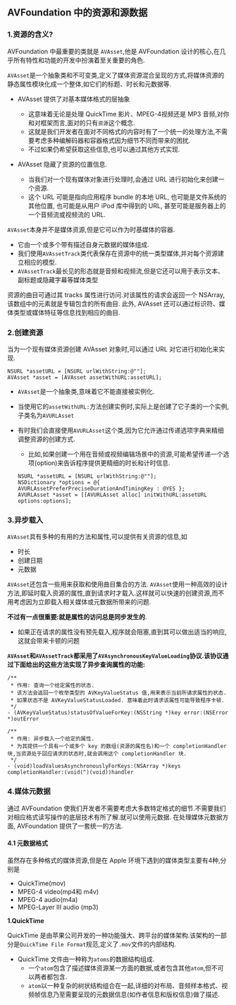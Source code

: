 ## AVFoundation 中的资源和源数据 

### 1.资源的含义?

AVFoundation 中最重要的类就是 `AVAsset`,他是 AVFoundation 设计的核心,在几乎所有特性和功能的开发中扮演着至关重要的角色.

`AVAsset`是一个抽象类和不可变类,定义了媒体资源混合呈现的方式,将媒体资源的静态属性模块化成一个整体,如它们的标题、时长和元数据等.

- AVAsset 提供了对基本媒体格式的层抽象
    - 这意味着无论是处理 QuickTime 影片、MPEG-4视频还是 MP3 音频,对你和对框架而言,面对的只有`资源`这个概念.
    - 这就是我们开发者在面对不同格式的内容时有了一个统一的处理方法,不需要考虑多种编解码器和容器格式因为细节不同而带来的困扰.
    - 不过如果仍希望获取这些信息,也可以通过其他方式实现.

- AVAsset 隐藏了资源的位置信息.
    - 当我们对一个现有媒体对象进行处理时,会通过 URL 进行初始化来创建一个资源.
    - 这个 URL 可能是指向应用程序 bundle 的本地 URL, 也可能是文件系统的其他位置, 也可能是从用户 iPod 库中得到的 URL, 甚至可能是服务器上的一个音频流或视频流的 URL.

`AVAsset`本身并不是媒体资源,但是它可以作为时基媒体的容器.

- 它由一个或多个带有描述自身元数据的媒体组成.
- 我们使用`AVAssetTrack`类代表保存在资源中的统一类型媒体,并对每个资源建立相应的模型.
- `AVAssetTrack`最长见的形态就是音频和视频流,但是它还可以用于表示文本、副标题或隐藏字幕等媒体类型

资源的曲目可通过其 tracks 属性进行访问.对该属性的请求会返回一个 NSArray, 该数组中的元素就是专辑包含的所有曲目.
此外, AVAsset 还可以通过标识符、媒体类型或媒体特征等信息找到相应的曲目.  

### 2.创建资源

当为一个现有媒体资源创建 AVAsset 对象时,可以通过 URL 对它进行初始化来实现.

```objc
NSURL *assetURL = [NSURL urlWithString:@""];
AVAsset *asset = [AVAsset assetWithURL:assetURL];
```

- `AVAsset`是一个抽象类,意味着它不能直接被实例化.
- 当使用它的`assetWithURL:`方法创建实例时,实际上是创建了它子类的一个实例,子类名为`AVURLAsset`
- 有时我们会直接使用`AVURLAsset`这个类,因为它允许通过传递选项字典来精细调整资源的创建方式.
    - 比如,如果创建一个用在音频或视频编辑场景中的资源,可能希望传递一个选项(option)来告诉程序提供更精细的时长和计时信息.

    ```objc
    NSURL *assetURL = [NSURL urlWithString:@""];
    NSDictionary *options = @{ AVURLAssetPreferPreciseDurationAndTimingKey : @YES };
    AVURLAsset *asset = [[AVURLAsset alloc] initWithURL:assetURL options:options];
    ``` 

### 3.异步载入

`AVAsset`具有多种的有用的方法和属性,可以提供有关资源的信息,如

- 时长
- 创建日期
- 元数据

`AVAsset`还包含一些用来获取和使用曲目集合的方法.
`AVAsset`使用一种高效的设计方法,即延时载入资源的属性,直到请求时才载入.这样就可以快速的创建资源,而不用考虑因为立即载入相关媒体或元数据所带来的问题.

**不过有一点很重要:就是属性的访问总是同步发生的**.

- 如果正在请求的属性没有预先载入,程序就会阻塞,直到其可以做出适当的响应,这就会带来卡顿的问题

**`AVAsset`和`AVAssetTrack`都采用了`AVAsynchronousKeyValueLoading`协议.该协议通过下面给出的这些方法实现了异步查询属性的功能:**

```objc
/**
 * 作用: 查询一个给定属性的状态.
 * 该方法会返回一个枚举类型的 AVKeyValueStatus 值,用来表示当前所请求属性的状态.
 * 如果状态不是 AVKeyValueStatusLoaded. 意味着此时请求该属性可能导致程序卡顿.
 */
- (AVKeyValueStatus)statusOfValueForKey:(NSString *)key error:(NSError *)outError

/**
 * 作用: 异步载入一个给定的属性.
 * 为其提供一个具有一个或多个 key 的数组(资源的属性名)和一个 completionHandler 块,当资源处于回应请求的状态时,就会调用这个 completionHandler 块.
 */
- (void)loadValuesAsynchronouslyForKeys:(NSArray *)keys completionHandler:(void(^)(void))handler
```    

### 4.媒体元数据

 通过 AVFoundation 使我们开发者不需要考虑大多数特定格式的细节.不需要我们对相应格式读写操作的底层技术有所了解.就可以使用元数据.
 在处理媒体元数据方面, AVFoundation 提供了一套统一的方法.

#### 4.1 元数据格式

虽然存在多种格式的媒体资源,但是在 Apple 环境下遇到的媒体类型主要有4种,分别是

- QuickTime(mov)
- MPEG-4 video(mp4和 m4v)
- MPEG-4 audio(m4a)
- MPEG-Layer III audio (mp3)

**1.QuickTime**

QuickTime 是由苹果公司开发的一种功能强大、跨平台的媒体架构.该架构的一部分是`QuickTime File Format`规范,定义了`.mov`文件的内部结构.

- QuickTime 文件由一种称为`atoms`的数据结构组成.
    - 一个`atom`包含了描述媒体资源某一方面的数据,或者包含其他`atom`,但不可以两者都包含.
    - `atom`以一种复杂的树状结构组合在一起,详细的对布局、音频样本格式、视频帧信息乃至需要呈现的元数据信息(如作者信息和版权信息)做了描述.


